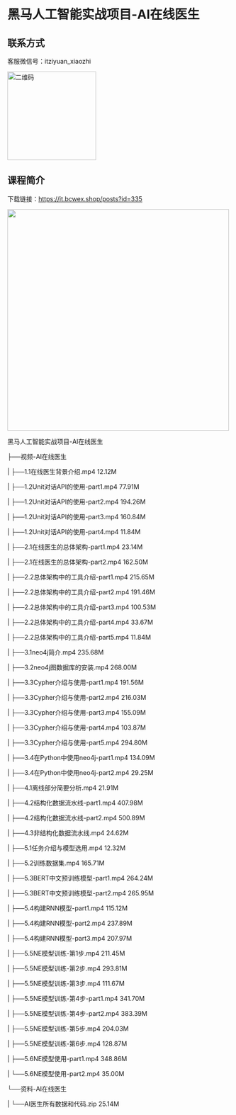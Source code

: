 # 黑马人工智能实战项目-AI在线医生

## 联系方式

客服微信号：itziyuan_xiaozhi

<img src="https://ziyuanyun.oss-cn-guangzhou.aliyuncs.com/common/20240614073449/666b82192834a.jpg" width="200" height="200" alt="二维码">

## 课程简介

下载链接：https://it.bcwex.shop/posts?id=335

<img src="https://ziyuanyun.oss-cn-guangzhou.aliyuncs.com/yun/20240515151824/664461c0f2e49.jpg" width="500" alt="">

  黑马人工智能实战项目-AI在线医生



 ├──视频-AI在线医生

 | ├──1.1在线医生背景介绍.mp4 12.12M

 | ├──1.2Unit对话API的使用-part1.mp4 77.91M

 | ├──1.2Unit对话API的使用-part2.mp4 194.26M

 | ├──1.2Unit对话API的使用-part3.mp4 160.84M

 | ├──1.2Unit对话API的使用-part4.mp4 11.84M

 | ├──2.1在线医生的总体架构-part1.mp4 23.14M

 | ├──2.1在线医生的总体架构-part2.mp4 162.50M

 | ├──2.2总体架构中的工具介绍-part1.mp4 215.65M

 | ├──2.2总体架构中的工具介绍-part2.mp4 191.46M

 | ├──2.2总体架构中的工具介绍-part3.mp4 100.53M

 | ├──2.2总体架构中的工具介绍-part4.mp4 33.67M

 | ├──2.2总体架构中的工具介绍-part5.mp4 11.84M

 | ├──3.1neo4j简介.mp4 235.68M

 | ├──3.2neo4j图数据库的安装.mp4 268.00M

 | ├──3.3Cypher介绍与使用-part1.mp4 191.56M

 | ├──3.3Cypher介绍与使用-part2.mp4 216.03M

 | ├──3.3Cypher介绍与使用-part3.mp4 155.09M

 | ├──3.3Cypher介绍与使用-part4.mp4 103.87M

 | ├──3.3Cypher介绍与使用-part5.mp4 294.80M

 | ├──3.4在Python中使用neo4j-part1.mp4 134.09M

 | ├──3.4在Python中使用neo4j-part2.mp4 29.25M

 | ├──4.1离线部分简要分析.mp4 21.91M

 | ├──4.2结构化数据流水线-part1.mp4 407.98M

 | ├──4.2结构化数据流水线-part2.mp4 500.89M

 | ├──4.3非结构化数据流水线.mp4 24.62M

 | ├──5.1任务介绍与模型选用.mp4 12.32M

 | ├──5.2训练数据集.mp4 165.71M

 | ├──5.3BERT中文预训练模型-part1.mp4 264.24M

 | ├──5.3BERT中文预训练模型-part2.mp4 265.95M

 | ├──5.4构建RNN模型-part1.mp4 115.12M

 | ├──5.4构建RNN模型-part2.mp4 237.89M

 | ├──5.4构建RNN模型-part3.mp4 207.97M

 | ├──5.5NE模型训练-第1步.mp4 211.45M

 | ├──5.5NE模型训练-第2步.mp4 293.81M

 | ├──5.5NE模型训练-第3步.mp4 111.67M

 | ├──5.5NE模型训练-第4步-part1.mp4 341.70M

 | ├──5.5NE模型训练-第4步-part2.mp4 383.39M

 | ├──5.5NE模型训练-第5步.mp4 204.03M

 | ├──5.5NE模型训练-第6步.mp4 128.87M

 | ├──5.6NE模型使用-part1.mp4 348.86M

 | └──5.6NE模型使用-part2.mp4 35.00M

 └──资料-AI在线医生

 | └──AI医生所有数据和代码.zip 25.14M

  